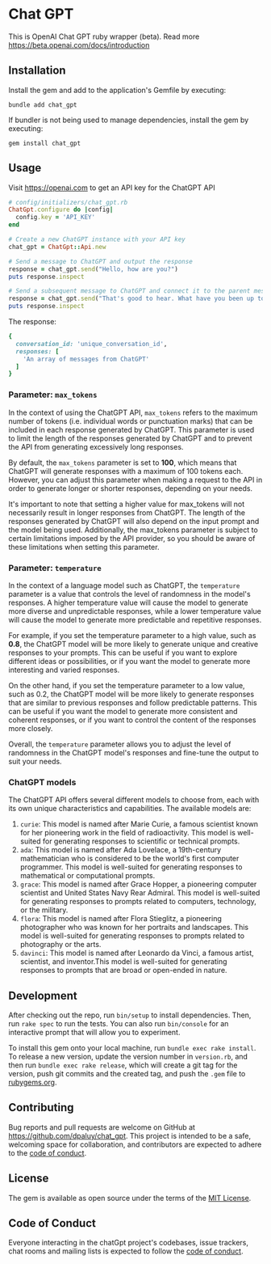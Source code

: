 # Chat GPT

This is OpenAI Chat GPT ruby wrapper (beta). Read more <https://beta.openai.com/docs/introduction>

## Installation

Install the gem and add to the application's Gemfile by executing:

  `bundle add chat_gpt`

If bundler is not being used to manage dependencies, install the gem by executing:

  `gem install chat_gpt`

## Usage

Visit <https://openai.com> to get an API key for the ChatGPT API

```ruby
# config/initializers/chat_gpt.rb
ChatGpt.configure do |config|
  config.key = 'API_KEY'
end
```

```ruby
# Create a new ChatGPT instance with your API key
chat_gpt = ChatGpt::Api.new

# Send a message to ChatGPT and output the response
response = chat_gpt.send("Hello, how are you?")
puts response.inspect

# Send a subsequent message to ChatGPT and connect it to the parent message
response = chat_gpt.send("That's good to hear. What have you been up to lately?", conversation_id: 'abc123')
puts response.inspect
```

The response:

```ruby
{
  conversation_id: 'unique_conversation_id',
  responses: [
    'An array of messages from ChatGPT'
  ]
}
```

### Parameter: `max_tokens`

In the context of using the ChatGPT API, `max_tokens` refers to the maximum number of tokens (i.e. individual words or punctuation marks) that can be included in each response generated by ChatGPT. This parameter is used to limit the length of the responses generated by ChatGPT and to prevent the API from generating excessively long responses.

By default, the `max_tokens` parameter is set to **100**, which means that ChatGPT will generate responses with a maximum of 100 tokens each. However, you can adjust this parameter when making a request to the API in order to generate longer or shorter responses, depending on your needs.

It's important to note that setting a higher value for max_tokens will not necessarily result in longer responses from ChatGPT. The length of the responses generated by ChatGPT will also depend on the input prompt and the model being used. Additionally, the max_tokens parameter is subject to certain limitations imposed by the API provider, so you should be aware of these limitations when setting this parameter.

### Parameter: `temperature`

In the context of a language model such as ChatGPT, the `temperature` parameter is a value that controls the level of randomness in the model's responses. A higher temperature value will cause the model to generate more diverse and unpredictable responses, while a lower temperature value will cause the model to generate more predictable and repetitive responses.

For example, if you set the temperature parameter to a high value, such as **0.8**, the ChatGPT model will be more likely to generate unique and creative responses to your prompts. This can be useful if you want to explore different ideas or possibilities, or if you want the model to generate more interesting and varied responses.

On the other hand, if you set the temperature parameter to a low value, such as 0.2, the ChatGPT model will be more likely to generate responses that are similar to previous responses and follow predictable patterns. This can be useful if you want the model to generate more consistent and coherent responses, or if you want to control the content of the responses more closely.

Overall, the `temperature` parameter allows you to adjust the level of randomness in the ChatGPT model's responses and fine-tune the output to suit your needs.

### ChatGPT models

The ChatGPT API offers several different models to choose from, each with its own unique characteristics and capabilities. The available models are:

1. `curie`: This model is named after Marie Curie, a famous scientist known for her pioneering work in the field of radioactivity. This model is well-suited for generating responses to scientific or technical prompts.
2. `ada`: This model is named after Ada Lovelace, a 19th-century mathematician who is considered to be the world's first computer programmer. This model is well-suited for generating responses to mathematical or computational prompts.
3. `grace`: This model is named after Grace Hopper, a pioneering computer scientist and United States Navy Rear Admiral. This model is well-suited for generating responses to prompts related to computers, technology, or the military.
4. `flora`: This model is named after Flora Stieglitz, a pioneering photographer who was known for her portraits and landscapes. This model is well-suited for generating responses to prompts related to photography or the arts.
5. `davinci`: This model is named after Leonardo da Vinci, a famous artist, scientist, and inventor.This model is well-suited for generating responses to prompts that are broad or open-ended in nature.

## Development

After checking out the repo, run `bin/setup` to install dependencies. Then, run `rake spec` to run the tests. You can also run `bin/console` for an interactive prompt that will allow you to experiment.

To install this gem onto your local machine, run `bundle exec rake install`. To release a new version, update the version number in `version.rb`, and then run `bundle exec rake release`, which will create a git tag for the version, push git commits and the created tag, and push the `.gem` file to [rubygems.org](https://rubygems.org).

## Contributing

Bug reports and pull requests are welcome on GitHub at https://github.com/dpaluy/chat_gpt. This project is intended to be a safe, welcoming space for collaboration, and contributors are expected to adhere to the [code of conduct](https://github.com/dpaluy/chat_gpt/blob/master/CODE_OF_CONDUCT.md).

## License

The gem is available as open source under the terms of the [MIT License](https://opensource.org/licenses/MIT).

## Code of Conduct

Everyone interacting in the chatGpt project's codebases, issue trackers, chat rooms and mailing lists is expected to follow the [code of conduct](https://github.com/dpaluy/chat_gpt/blob/master/CODE_OF_CONDUCT.md).
